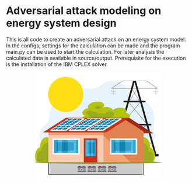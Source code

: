 # Adversarial attack modeling on energy system design
This is all code to create an adversarial attack on an energy system model. In the configs, settings for the calculation can be made and the program main.py can be used to start the calculation. For later analysis the calculated data is available in source/output. Prerequisite for the execution is the installation of the IBM CPLEX solver.
<p align="center">
  <img src="titlepicture.png" width="350" title="Titlepicture">
</p>
